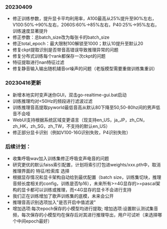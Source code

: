 ### 20230409
- 修正训练参数，提升显卡平均利用率，A100最高从25%提升至90%左右，V100:50%->90%左右，2060S:60%->85%左右，P40:25%->95%左右，训练速度显著提升
- 修正参数：总batch_size改为每张卡的batch_size
- 修正total_epoch：最大限制100解锁至1000；默认10提升至默认20
- 修复ckpt提取识别是否带音高错误导致推理异常的问题
- 修复分布式训练每个rank都保存一次ckpt的问题
- 特征提取进行nan特征过滤
- 修复静音输入输出随机辅音or噪声的问题（老版模型需要重做训练集重训）

### 20230416更新
- 新增本地实时变声迷你GUI，双击go-realtime-gui.bat启动
- 训练推理均对<50Hz的频段进行滤波过滤
- 训练推理音高提取pyworld最低音高从默认80下降至50,50-80hz间的男声低音不会哑
- WebUI支持根据系统区域变更语言（现支持en_US，ja_JP，zh_CN，zh_HK，zh_SG，zh_TW，不支持的默认en_US）
- 修正部分显卡识别（例如V100-16G识别失败，P4识别失败）

### 后续计划：
- 收集呼吸wav加入训练集修正呼吸变声电音的问题
- 研究更优的默认faiss索引配置，计划将索引打包进weights/xxx.pth中，取消推理界面的 特征/检索库 选择
- 根据显存情况和显卡架构自动给到最优配置（batch size，训练集切块，推理音频长度相关的config，训练是否fp16），未来所有>=4G显存的>=pascal架构的显卡都可以训练或推理，而<4G显存的显卡不会进行支持
- 我们正在训练增加了歌声训练集的底模，未来会公开
- 推理音高识别选项加入"是否开启中值滤波"
- 增加选项:每次epoch保存的小模型均进行提取; 增加选项:设置默认测试集音频，每次保存的小模型均在保存后对其进行推理导出，用户可试听（来选择哪个中间epoch最好）
